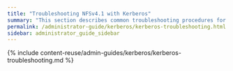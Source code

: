 ```yaml
---
title: "Troubleshooting NFSv4.1 with Kerberos"
summary: "This section describes common troubleshooting procedures for configuring NFSv4.1 to work with Kerberos."
permalink: /administrator-guide/kerberos/kerberos-troubleshooting.html
sidebar: administrator_guide_sidebar
---
```


{% include content-reuse/admin-guides/kerberos/kerberos-troubleshooting.md %}
